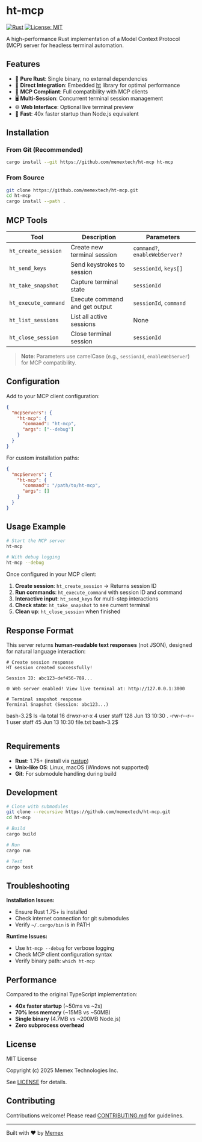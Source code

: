 # ht-mcp

[![Rust](https://img.shields.io/badge/rust-1.75+-orange.svg)](https://www.rust-lang.org)
[![License: MIT](https://img.shields.io/badge/License-MIT-blue.svg)](https://opensource.org/licenses/MIT)

A high-performance Rust implementation of a Model Context Protocol (MCP) server for headless terminal automation.

## Features

- 🚀 **Pure Rust**: Single binary, no external dependencies
- 🔗 **Direct Integration**: Embedded [ht](https://github.com/andyk/ht) library for optimal performance  
- 📡 **MCP Compliant**: Full compatibility with MCP clients
- 🖥️ **Multi-Session**: Concurrent terminal session management
- 🌐 **Web Interface**: Optional live terminal preview
- 💨 **Fast**: 40x faster startup than Node.js equivalent

## Installation

### From Git (Recommended)

```bash
cargo install --git https://github.com/memextech/ht-mcp ht-mcp
```

### From Source

```bash
git clone https://github.com/memextech/ht-mcp.git
cd ht-mcp
cargo install --path .
```

## MCP Tools

| Tool | Description | Parameters |
|------|-------------|------------|
| `ht_create_session` | Create new terminal session | `command?`, `enableWebServer?` |
| `ht_send_keys` | Send keystrokes to session | `sessionId`, `keys[]` |
| `ht_take_snapshot` | Capture terminal state | `sessionId` |
| `ht_execute_command` | Execute command and get output | `sessionId`, `command` |
| `ht_list_sessions` | List all active sessions | None |
| `ht_close_session` | Close terminal session | `sessionId` |

> **Note**: Parameters use camelCase (e.g., `sessionId`, `enableWebServer`) for MCP compatibility.

## Configuration

Add to your MCP client configuration:

```json
{
  "mcpServers": {
    "ht-mcp": {
      "command": "ht-mcp",
      "args": ["--debug"]
    }
  }
}
```

For custom installation paths:

```json
{
  "mcpServers": {
    "ht-mcp": {
      "command": "/path/to/ht-mcp",
      "args": []
    }
  }
}
```

## Usage Example

```bash
# Start the MCP server
ht-mcp

# With debug logging
ht-mcp --debug
```

Once configured in your MCP client:

1. **Create session**: `ht_create_session` → Returns session ID
2. **Run commands**: `ht_execute_command` with session ID and command
3. **Interactive input**: `ht_send_keys` for multi-step interactions
4. **Check state**: `ht_take_snapshot` to see current terminal
5. **Clean up**: `ht_close_session` when finished

## Response Format

This server returns **human-readable text responses** (not JSON), designed for natural language interaction:

```text
# Create session response
HT session created successfully!

Session ID: abc123-def456-789...

🌐 Web server enabled! View live terminal at: http://127.0.0.1:3000

# Terminal snapshot response
Terminal Snapshot (Session: abc123...)

```
bash-3.2$ ls -la
total 16
drwxr-xr-x  4 user staff  128 Jun 13 10:30 .
-rw-r--r--  1 user staff   45 Jun 13 10:30 file.txt
bash-3.2$ 
```
```

## Requirements

- **Rust**: 1.75+ (install via [rustup](https://rustup.rs/))
- **Unix-like OS**: Linux, macOS (Windows not supported)
- **Git**: For submodule handling during build

## Development

```bash
# Clone with submodules
git clone --recursive https://github.com/memextech/ht-mcp.git
cd ht-mcp

# Build
cargo build

# Run
cargo run

# Test
cargo test
```

## Troubleshooting

**Installation Issues:**
- Ensure Rust 1.75+ is installed
- Check internet connection for git submodules
- Verify `~/.cargo/bin` is in PATH

**Runtime Issues:**
- Use `ht-mcp --debug` for verbose logging
- Check MCP client configuration syntax
- Verify binary path: `which ht-mcp`

## Performance

Compared to the original TypeScript implementation:
- **40x faster startup** (~50ms vs ~2s)
- **70% less memory** (~15MB vs ~50MB)
- **Single binary** (4.7MB vs ~200MB Node.js)
- **Zero subprocess overhead**

## License

MIT License

Copyright (c) 2025 Memex Technologies Inc.

See [LICENSE](LICENSE) for details.

## Contributing

Contributions welcome! Please read [CONTRIBUTING.md](CONTRIBUTING.md) for guidelines.

---

Built with ❤️ by [Memex](https://memex.tech)